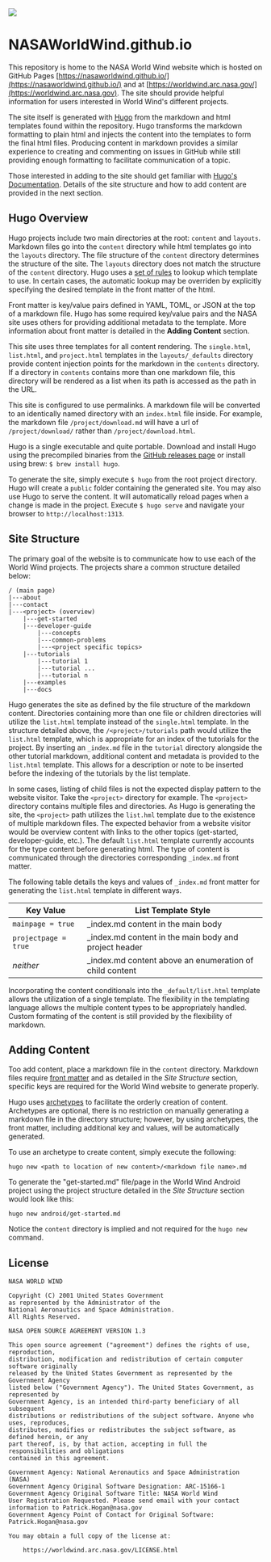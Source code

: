<img src="https://cdn.earthdata.nasa.gov/eui/latest/docs/assets/ed-logos/meatball_hover_2x.png"/>

# NASAWorldWind.github.io

This repository is home to the NASA World Wind website which is hosted on GitHub Pages [https://nasaworldwind.github.io/](https://nasaworldwind.github.io/) and at [https://worldwind.arc.nasa.gov/](https://worldwind.arc.nasa.gov). The site should provide helpful information for users interested in World Wind's different projects.

The site itself is generated with [Hugo](https://gohugo.io/) from the markdown and html templates found within the repository. Hugo transforms the markdown formatting to plain html and injects the content into the templates to form the final html files. Producing content in markdown provides a similar experience to creating and commenting on issues in GitHub while still providing enough formatting to facilitate communication of a topic.

Those interested in adding to the site should get familiar with [Hugo's Documentation](https://gohugo.io/overview/introduction/). Details of the site structure and how to add content are provided in the next section.

## Hugo Overview

Hugo projects include two main directories at the root: `content` and `layouts`. Markdown files go into the `content` directory while html templates go into the `layouts` directory. The file structure of the `content` directory determines the structure of the site. The `layouts` directory does not match the structure of the `content` directory. Hugo uses a [set of rules](http://gohugo.io/templates/content/) to lookup which template to use. In certain cases, the automatic lookup may be overriden by explicitly specifying the desired template in the front matter of the html.

Front matter is key/value pairs defined in YAML, TOML, or JSON at the top of a markdown file. Hugo has some required key/value pairs and the NASA site uses others for providing additional metadata to the template. More information about front matter is detailed in the **Adding Content** section.

This site uses three templates for all content rendering. The `single.html`, `list.html`, and `project.html` templates in the `layouts/_defaults` directory provide content injection points for the markdown in the `contents` directory. If a directory in `contents` contains more than one markdown file, this directory will be rendered as a list when its path is accessed as the path in the URL.

This site is configured to use permalinks. A markdown file will be converted to an identically named directory with an `index.html` file inside. For example, the markdown file `/project/download.md` will have a url of `/project/download/` rather than `/project/download.html`.

Hugo is a single executable and quite portable. Download and install Hugo using the precompiled binaries from the [GitHub releases page](https://github.com/gohugoio/hugo/releases) or install using brew: `$ brew install hugo`.

To generate the site, simply execute `$ hugo` from the root project directory. Hugo will create a `public` folder containing the generated site. You may also use Hugo to serve the content. It will automatically reload pages when a change is made in the project. Execute `$ hugo serve` and navigate your browser to `http://localhost:1313`. 

## Site Structure

The primary goal of the website is to communicate how to use each of the World Wind projects. The projects share a common structure detailed below:
```
/ (main page)
|---about
|---contact
|---<project> (overview)
    |---get-started
    |---developer-guide
        |---concepts
        |---common-problems
        |---<project specific topics>
    |---tutorials
        |---tutorial 1
        |---tutorial ...
        |---tutorial n
    |---examples
    |---docs
```

Hugo generates the site as defined by the file structure of the markdown content. Directories containing more than one file or children directories will utilize the `list.html` template instead of the `single.html` template. In the structure detailed above, the `/<project>/tutorials` path would utilize the `list.html` template, which is appropriate for an index of the tutorials for the project. By inserting an `_index.md` file in the `tutorial` directory alongside the other tutorial markdown, additional content and metadata is provided to the `list.html` template. This allows for a description or note to be inserted before the indexing of the tutorials by the list template.

In some cases, listing of child files is not the expected display pattern to the website visitor. Take the `<project>` directory for example. The `<project>` directory contains multiple files and directories. As Hugo is generating the site, the `<project>` path utilizes the `list.hml` template due to the existence of multiple markdown files. The expected behavior from a website visitor would be overview content with links to the other topics (get-started, developer-guide, etc.). The default `list.html` template currently accounts for the type content before generating html. The type of content is communicated through the directories corresponding `_index.md` front matter.

The following table details the keys and values of `_index.md` front matter for generating the `list.html` template in different ways.

Key Value | List Template Style
--- | --- 
`mainpage = true` | _index.md content in the main body
`projectpage = true` | _index.md content in the main body and project header
*neither* | _index.md content above an enumeration of child content

Incorporating the content conditionals into the `_default/list.html` template allows the utilization of a single template. The flexibility in the templating language allows the multiple content types to be appropriately handled. Custom formating of the content is still provided by the flexibility of markdown.

## Adding Content

Too add content, place a markdown file in the `content` directory. Markdown files require [front matter](http://gohugo.io/content/front-matter/) and as detailed in the *Site Structure* section, specific keys are required for the World Wind website to generate properly.

Hugo uses [archetypes](http://gohugo.io/content/archetypes/) to facilitate the orderly creation of content. Archetypes are optional, there is no restriction on manually generating a markdown file in the directory structure; however, by using archetypes, the front matter, including additional key and values, will be automatically generated.

To use an archetype to create content, simply execute the following:
```
hugo new <path to location of new content>/<markdown file name>.md
```
To generate the "get-started.md" file/page in the World Wind Android project using the project structure detailed in the *Site Structure* section would look like this:
```
hugo new android/get-started.md
```
Notice the `content` directory is implied and not required for the `hugo new` command.

## License

    NASA WORLD WIND

    Copyright (C) 2001 United States Government
    as represented by the Administrator of the
    National Aeronautics and Space Administration.
    All Rights Reserved.

    NASA OPEN SOURCE AGREEMENT VERSION 1.3

    This open source agreement ("agreement") defines the rights of use, reproduction,
    distribution, modification and redistribution of certain computer software originally
    released by the United States Government as represented by the Government Agency
    listed below ("Government Agency"). The United States Government, as represented by
    Government Agency, is an intended third-party beneficiary of all subsequent
    distributions or redistributions of the subject software. Anyone who uses, reproduces,
    distributes, modifies or redistributes the subject software, as defined herein, or any
    part thereof, is, by that action, accepting in full the responsibilities and obligations
    contained in this agreement.

    Government Agency: National Aeronautics and Space Administration (NASA)
    Government Agency Original Software Designation: ARC-15166-1
    Government Agency Original Software Title: NASA World Wind
    User Registration Requested. Please send email with your contact information to Patrick.Hogan@nasa.gov
    Government Agency Point of Contact for Original Software: Patrick.Hogan@nasa.gov

    You may obtain a full copy of the license at:

        https://worldwind.arc.nasa.gov/LICENSE.html


